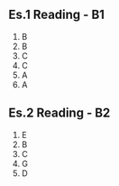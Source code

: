 ## Es.1 Reading - B1

1. B
2. B
3. C
4. C
5. A 
6. A

## Es.2 Reading - B2
1. E
2. B
3. C
4. G
5. D
<!--stackedit_data:
eyJoaXN0b3J5IjpbLTEwMzkzNjEwMjMsLTYwMDkzOTEzMSwtOT
g4MTk4MjQzLDc5Mzc5MjYwNF19
-->